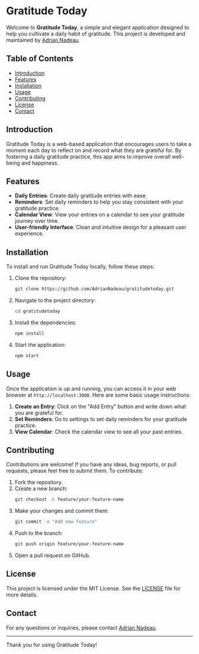 # Gratitude Today

Welcome to **Gratitude Today**, a simple and elegant application designed to help you cultivate a daily habit of gratitude. This project is developed and maintained by [Adrian Nadeau](https://github.com/AdrianNadeau).

## Table of Contents

- [Introduction](#introduction)
- [Features](#features)
- [Installation](#installation)
- [Usage](#usage)
- [Contributing](#contributing)
- [License](#license)
- [Contact](#contact)

## Introduction

Gratitude Today is a web-based application that encourages users to take a moment each day to reflect on and record what they are grateful for. By fostering a daily gratitude practice, this app aims to improve overall well-being and happiness.

## Features

- **Daily Entries**: Create daily gratitude entries with ease.
- **Reminders**: Set daily reminders to help you stay consistent with your gratitude practice.
- **Calendar View**: View your entries on a calendar to see your gratitude journey over time.
- **User-friendly Interface**: Clean and intuitive design for a pleasant user experience.

## Installation

To install and run Gratitude Today locally, follow these steps:

1. Clone the repository:
    ```bash
    git clone https://github.com/AdrianNadeau/gratitudetoday.git
    ```

2. Navigate to the project directory:
    ```bash
    cd gratitudetoday
    ```

3. Install the dependencies:
    ```bash
    npm install
    ```

4. Start the application:
    ```bash
    npm start
    ```

## Usage

Once the application is up and running, you can access it in your web browser at `http://localhost:3000`. Here are some basic usage instructions:

1. **Create an Entry**: Click on the "Add Entry" button and write down what you are grateful for.
2. **Set Reminders**: Go to settings to set daily reminders for your gratitude practice.
3. **View Calendar**: Check the calendar view to see all your past entries.

## Contributing

Contributions are welcome! If you have any ideas, bug reports, or pull requests, please feel free to submit them. To contribute:

1. Fork the repository.
2. Create a new branch:
    ```bash
    git checkout -b feature/your-feature-name
    ```
3. Make your changes and commit them:
    ```bash
    git commit -m "Add new feature"
    ```
4. Push to the branch:
    ```bash
    git push origin feature/your-feature-name
    ```
5. Open a pull request on GitHub.

## License

This project is licensed under the MIT License. See the [LICENSE](LICENSE) file for more details.

## Contact

For any questions or inquiries, please contact [Adrian Nadeau](https://github.com/AdrianNadeau).

---

Thank you for using Gratitude Today!
